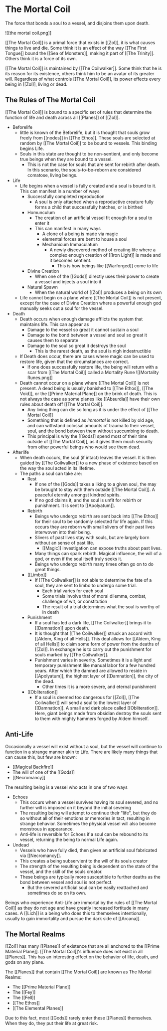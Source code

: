 # The Mortal Coil
The force that bonds a soul to a vessel, and disjoins them upon death.

![[the mortal coil.png]]

[[The Mortal Coil]] is a primal force that exists in [[Zol]], it is what causes things to live and die. Some think it is an effect of the way [[The First Tongue]] bound the [[Sea of Monsters]], making it part of [[The Trinity]]. Others think it is a force of its own.

[[The Mortal Coil]] is maintained by [[The Coilwalker]]. Some think that he is its reason for its existence, others think him to be an avatar of its greater will. Regardless of what controls [[The Mortal Coil]], its power effects every being in [[Zol]], living or dead.

## The Rules of The Mortal Coil
[[The Mortal Coil]] is bound to a specific set of rules that determine the function of life and death across all [[Planes]] of [[Zol]].
- Beforelife
	- little is known of the Beforelife, but it is thought that souls grow freely from [[nodes]] in [[The Ethos]]. These souls are selected at random by [[The Mortal Coil]] to be bound to vessels. This binding begins Life.
	- Souls in this state are thought to be non-sentient, and only become true beings when they are bound to a vessel.
		- This is not the case for souls that are sent for rebirth after death. In this scenario, the souls-to-be-reborn are considered comatose, living beings. 
- Life
	- Life begins when a vessel is fully created and a soul is bound to it. This can manifest in a number of ways
		- Successfully completed reproduction
			- A soul is only attached when a reproductive creature fully forms a child that successfully hatches, or is birthed
		- Homunculum
			- The creation of an artificial vessel fit enough for a soul to enter it
			- This can manifest in many ways
				- A clone of a being is made via magic
				- elemental forces are bent to house a soul
				- Mechanicum Immaculatum
					- A newly discovered method of creating life where a complex enough creation of [[Iron Light]] is made and it becomes sentient.
						- This is how beings like [[Warforged]] come to life
		- Divine Creation
			- When one of the [[Gods]] directly uses their power to create a vessel and injects a soul into it
		- Natural Spawn
			- When the natural world of [[Zol]] produces a being on its own
	- Life cannot begin on a plane where [[The Mortal Coil]] is not present, except for the case of Divine Creation where a powerful enough god manually seeks out a soul for the vessel.
- Death
	- Death occurs when enough damage afflicts the system that maintains life. This can appear as
		- Damage to the vessel so great it cannot sustain a soul
		- Damage to the bond between a vessel and soul so great it causes them to separate
		- Damage to the soul so great it destroys the soul
			- This is the rarest death, as the soul is nigh indestructible
	- If Death does occur, there are cases where magic can be used to restore life, given that the circumstances are correct.
		- If one does successfully restore life, the being will return with a scar from [[The Mortal Coil]] called a Mortality Rune ![[Mortality Runes.png]]
	- Death cannot occur on a plane where [[The Mortal Coil]] is not present. A dead being is usually banished to [[The Ethos]], [[The Void]], or the [[Prime Material Plane]] on the brink of death. This is not always the case as some planes like [[Absurdia]] have their own rules about death off [[The Mortal Coil]].
		- Any living thing can die so long as it is under the effect of [[The Mortal Coil]]
		- Something that is defined as *Immortal* is not killed by old age, and can withstand colossal amounts of trauma to their vessel, soul, and the bond between them without succumbing to death.
		- This principal is why the [[Gods]] spend most of their time outside of [[The Mortal Coil]], as it gives them much security from other powerful beings who would see them dead.
- Afterlife
	- When death occurs, the soul (if intact) leaves the vessel. It is then guided by [[The Coilwalker]] to a new phase of existence based on the way the soul acted in its lifetime.
	- The paths a soul can take are:
		- Rest
			- If one of the [[Gods]] takes a liking to a given soul, the may be brought to stay with them outside [[The Mortal Coil]]. A peaceful eternity amongst kindred spirits.
			- If no god claims it, and the soul is unfit for rebirth or punishment. It is sent to [[Apolyatum]].
		- Rebirth
			- Beings who undergo rebirth are sent back into [[The Ethos]] for their soul to be randomly selected for life again. If this occurs they are reborn with small slivers of their past lives interwoven into their being.
			- Slivers of past lives stay with souls, but are largely born without an sense of past life.
				- [[Magic]] investigation can expose truths about past lives.
			- Many things can spark rebirth. Magical influence, the will of a god, or even if the soul itself truly seeks it.
			- Beings who undergo rebirth many times often go on to do great things.
		- [[Limbo]]
			- If [[The Coilwalker]] is not able to determine the fate of a soul, they are sent to limbo to undergo some trial.
				- Each trial varies for each soul
				- Some trials involve that of moral dilemma, combat, challenge of wit, or constitution
				- The result of a trial determines what the soul is worthy of in death
		- Punishment
			- If a soul has led a dark life, [[The Coilwalker]] brings it to [[Damnation]] upon death.
			- It is thought that [[The Coilwalker]] struck an accord with [[Aldem, King of all Hells]]. This deal allows for [[Aldem, King of all Hells]] to claim some form of power from the deaths of [[Zol]]. In exchange he is to carry out the punishment for souls marked by [[The Coilwalker]].
			- Punishment varies in severity. Sometimes it is a light and temporary punishment like manual labor for a few hundred years. After which the damned are allowed to reside in [[Apolyatum]], the highest layer of [[Damnation]], the city of the dead.
				- Other times it is a more severe, and eternal punishment
		- [[Obliteration]]
			- If a soul is deemed too dangerous for [[Zol]], [[The Coilwalker]] will send a soul to the lowest layer of [[Damnation]]. A small and dark place called [[Obliteration]]. Here, giant beings made from obsidian destroy the souls sent to them with mighty hammers forged by Aldem himself.

## Anti-Life
Occasionally a vessel will exist without a soul, but the vessel will continue to function in a strange manner akin to Life. There are likely many things that can cause this, but few are known:
- [[Magical Backfire]]
- The will of one of the [[Gods]]
- [[Necromancy]]

The resulting being is a vessel who acts in one of two ways
- Echoes
	- This occurs when a vessel survives having its soul severed, and no further will is imposed on it beyond the initial severing
	- The resulting being will attempt to continue their "life", but they do so without all of their emotions or memories in tact, resulting in strange behavior. Sometimes the physical vessel will also become monstrous in appearance.
	- Anti-life is reversible for Echoes if a soul can be rebound to its vessel, returning the being to normal Life again.
- Undead
	- Vessels who have fully died, then given an artificial soul fabricated via [[Necromancy]].
	- This creates a being subservient to the will of its souls creator
	- The strength of the resulting being is dependent on the state of the vessel, and the skill of the souls creator.
	- These beings are typically more susceptible to further deaths as the bond between vessel and soul is not perfect.
		- But the severed artificial soul can be easily reattached and sometimes do so on its own.

Beings who experience Anti-Life are immortal by the rules of [[The Mortal Coil]] as they do not age and have greatly increased fortitude in many cases. A [[Lich]] is a being who does this to themselves intentionally, usually to gain immortality and pursue the dark side of [[Arcana]].


## The Mortal Realms
[[Zol]] has many [[Planes]] of existence that are all anchored to the [[Prime Material Plane]]. [[The Mortal Coil]]'s influence does not exist in all [[Planes]]. This has an interesting effect on the behavior of life, death, and gods on any plane.

The [[Planes]] that contain [[The Mortal Coil]] are known as The Mortal Realms:
- The [[Prime Material Plane]]
- The [[Fey]]
- The [[Fell]]
- [[The Ethos]]
- [[The Elemental Planes]]

Due to this fact, most [[Gods]] rarely enter these [[Planes]] themselves. When they do, they put their life at great risk.